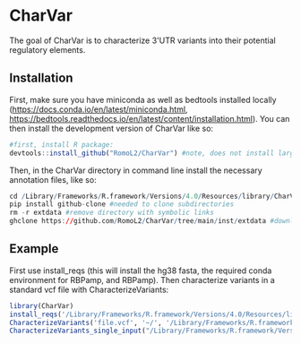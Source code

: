 
# CharVar

<!-- badges: start -->
<!-- badges: end -->

The goal of CharVar is to characterize 3'UTR variants into their potential regulatory elements.

## Installation

First, make sure you have miniconda as well as bedtools installed locally (https://docs.conda.io/en/latest/miniconda.html, https://bedtools.readthedocs.io/en/latest/content/installation.html). You can then install the development version of CharVar like so:

``` r
#first, install R package: 
devtools::install_github("RomoL2/CharVar") #note, does not install large files
```

Then, in the CharVar directory in command line install the necessary annotation files, like so:
``` r
cd /Library/Frameworks/R.framework/Versions/4.0/Resources/library/CharVar
pip install github-clone #needed to clone subdirectories
rm -r extdata #remove directory with symbolic links
ghclone https://github.com/RomoL2/CharVar/tree/main/inst/extdata #downlaod zipped annotation files
```

## Example

First use install_reqs (this will install the hg38 fasta, the required conda environment for RBPamp, and RBPamp). Then characterize variants in a standard vcf file with CharacterizeVariants:

``` r
library(CharVar)
install_reqs('/Library/Frameworks/R.framework/Versions/4.0/Resources/library/CharVar')
CharacterizeVariants('file.vcf', '~/', '/Library/Frameworks/R.framework/Versions/4.0/Resources/library/CharVar', '~/')
CharacterizeVariants_single_input("/Library/Frameworks/R.framework/Versions/4.0/Resources/library/CharVar", "~/")

```

